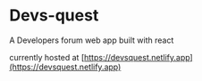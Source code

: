 # Devs-quest

A Developers forum web app built with react

currently hosted at [https://devsquest.netlify.app](https://devsquest.netlify.app)
